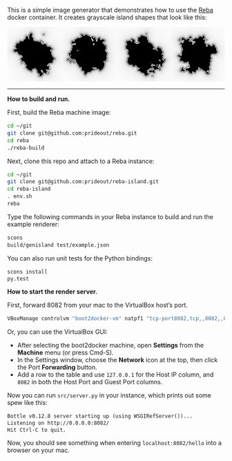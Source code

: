 This is a simple image generator that demonstrates how to use the [Reba](https://github.com/prideout/reba) docker container.  It creates grayscale island shapes that look like this:

![](https://github.com/prideout/reba-island/blob/master/islands.png)

---

**How to build and run.**

First, build the Reba machine image:

```bash
cd ~/git
git clone git@github.com:prideout/reba.git
cd reba
./reba-build
```

Next, clone this repo and attach to a Reba instance:

```bash
cd ~/git
git clone git@github.com:prideout/reba-island.git
cd reba-island
. env.sh
reba
```

Type the following commands in your Reba instance to build and run the example renderer:
```bash
scons
build/genisland test/example.json
```

You can also run unit tests for the Python bindings:
```
scons install
py.test
```

**How to start the render server.**

First, forward 8082 from your mac to the VirtualBox host’s port.

```bash
VBoxManage controlvm "boot2docker-vm" natpf1 "tcp-port8082,tcp,,8082,,8082"
```

Or, you can use the VirtualBox GUI:

- After selecting the boot2docker machine, open **Settings** from the **Machine** menu (or press Cmd-S).
- In the Settings window, choose the **Network** icon at the top, then click the Port **Forwarding** button.
- Add a row to the table and use `127.0.0.1` for the Host IP column, and `8082` in both the Host Port and Guest Port columns.

Now you can run `src/server.py` in your instance, which prints out some spew like this:

```
Bottle v0.12.8 server starting up (using WSGIRefServer())...
Listening on http://0.0.0.0:8082/
Hit Ctrl-C to quit.

```

Now, you should see something when entering `localhost:8082/hello` into a browser on your mac.
